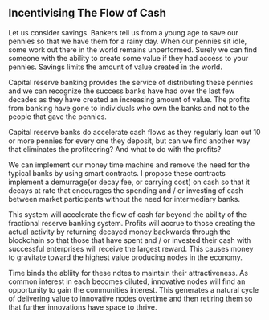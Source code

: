 
## Incentivising The Flow of Cash

Let us consider savings. Bankers tell us from a young age to save our pennies so that we have them for a rainy day. When our pennies sit idle, some work out there in the world remains unperformed. Surely we can find someone with the ability to create some value if they had access to your pennies. Savings limits the amount of value created in the world.

Capital reserve banking provides the service of distributing these pennies and we can recognize the success banks have had over the last few decades as they have created an increasing amount of value. The profits from banking have gone to individuals who own the banks and not to the people that gave the pennies.

Capital reserve banks do accelerate cash flows as they regularly loan out 10 or more pennies for every one they deposit, but can we find another way that eliminates the profiteering? And what to do with the profits?

We can implement our money time machine and remove the need for the typical banks by using smart contracts. I propose these contracts implement a demurrage(or decay fee, or carrying cost) on cash so that it decays at rate that encourages the spending and / or investing of cash between market participants without the need for intermediary banks.

This system will accelerate the flow of cash far beyond the ability of the fractional reserve banking system. Profits will accrue to those creating the actual activity by returning decayed money backwards through the blockchain so that those that have spent and / or invested their cash with successful enterprises will receive the largest reward.  This causes money to gravitate toward the highest value producing nodes in the economy.

Time binds the abliity for these ndtes to maintain their attractiveness.  As common interest in each becomes diluted, innovative nodes will find an opportunity to gain the communities interest.  This generates a natural cycle of delivering value to innovative nodes overtime and then retiring them so that further innovations have space to thrive.

